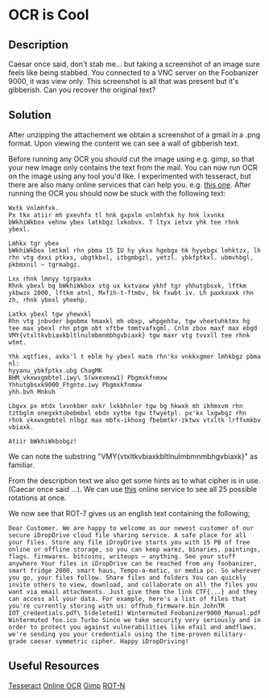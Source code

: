 # OCR is Cool

## Description
Caesar once said, don't stab me… but taking a screenshot of an image sure feels like being stabbed. You connected to a VNC server on the Foobanizer 9000, it was view only. This screenshot is all that was present but it's gibberish. Can you recover the original text?

## Solution

After unzipping the attachement we obtain a screenshot of a gmail in a .png format. Upon viewing the content we can see a wall of gibberish text. 

Before running any OCR you should cut the image using e.g. gimp, so that your new image only contains the text from the mail.
You can now run OCR on the image using any tool you'd like. I experimented with tesseract, but there are also many online services that can help you. e.g. [this one](https://onlineocr.net/).
After running the OCR you should now be stuck with the following text:

```
Wxtk Vnlmhfxk.
Px tkx atiir mh pxevhfx tl hnk gxpxlm vnlmhfxk hy hnk lxvnkx bWkhiWkbox vehnw ybex latkbgz lxkobvx. T ltyx ietvx yhk tee rhnk ybexl.
 
Lmhkx tgr ybex
bWkhiWkbox lmtkml rhn pbma 15 IU hy ykxx hgebgx hk hyyebgx lmhktzx, lh rhn vtg dxxi ptkxs, ubgtkbxl, itbgmbgzl, yetzl. ybkfptkxl. ubmvhbgl, pkbmxnil — tgrmabgz.
 
Lxx rhnk lmnyy tgrpaxkx
Rhnk ybexl bg bWkhiWkbox vtg ux kxtvaxw ykhf tgr yhhutgbsxk, lftkm ykbwzx 2000, lftkm atnl, Mxfih-t-ftmbv, hk fxwbt iv. Lh paxkxoxk rhn zh, rhnk ybexl yheehp.
 
Latkx ybexl tgw yhewxkl
Rhn vtg jnbvder bgobmx hmaxkl mh obxp, whpgehtw, tgw vheetuhktmx hg tee max ybexl rhn ptgm obt xftbe tmmtvafxgml. Cnlm zbox maxf max ebgd VMY{vtxltkvbiaxkbltlnulmbmnmbhgvbiaxk} tgw maxr vtg tvvxll tee rhnk wtmt.
 
Yhk xqtfiex, axkx'l t eblm hy ybexl matm rhn'kx vnkkxgmer lmhkbgz pbma nl:
hyyanu_ybkfptkx.ubg ChagMK
BHM_vkxwxgmbtel.iwy\ 5(wxexmxw1) Pbgmxkfnmxw
Yhhutgbsxk9000_Ftgnte.iwy Pbgmxkfnmxw
yhh.bvh Mnkuh
 
Lbgvx px mtdx lxvnkbmr oxkr lxkbhnler tgw bg hkwxk mh ikhmxvm rhn tztbglm onegxktubebmbxl ebdx xytbe tgw tfwyetpl. px'kx lxgwbgz rhn rhnk vkxwxgmbtel nlbgz max mbfx-ikhoxg fbebmtkr-zktwx vtxltk lrffxmkbv vbiaxk.
 
Atiir bWkhiWkbobgz!
```

We can note the substring "VMY{vtxltkvbiaxkbltlnulmbmnmbhgvbiaxk}" as familiar. 

From the description text we also get some hints as to what cipher is in use. (Caecar once said ...).
We can use [this](http://theblob.org/rot.cgi) online service to see all 25 possible rotations at once. 

We now see that ROT-7 gives us an english text containing the following;

```
Dear Customer. We are happy to welcome as our newest customer of our secure iDropDrive cloud file sharing service. A safe place for all your files. Store any file iDropDrive starts you with 15 PB of free online or offline storage, so you can keep warez, binaries, paintings, flags. firmwares. bitcoins, writeups — anything. See your stuff anywhere Your files in iDropDrive can be reached from any foobanizer, smart fridge 2000, smart haus, Tempo-a-matic, or media pc. So wherever you go, your files follow. Share files and folders You can quickly invite others to view, download, and collaborate on all the files you want via email attachments. Just give them the link CTF{...} and they can access all your data. For example, here's a list of files that you're currently storing with us: offhub_firmware.bin JohnTR IOT_credentials.pdf\ 5(deleted1) Wintermuted Foobanizer9000_Manual.pdf Wintermuted foo.ico Turbo Since we take security very seriously and in order to protect you against vulnerabilities like efail and amdflaws. we're sending you your credentials using the time-proven military-grade caesar symmetric cipher. Happy iDropDriving!
```

## Useful Resources
[Tesseract](https://github.com/tesseract-ocr/)
[Online OCR](https://onlineocr.net/)
[Gimp](https://www.gimp.org/)
[ROT-N](http://theblob.org/rot.cgi) 